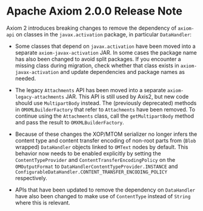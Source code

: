 Apache Axiom 2.0.0 Release Note
===============================

Axiom 2 introduces breaking changes to remove the dependency of `axiom-api` on classes in the
`javax.activation` package, in particular `DataHandler`:

- Some classes that depend on `javax.activation` have been moved into a separate `axiom-javax-activation`
  JAR. In some cases the package name has also been changed to avoid split packages. If you
  encounter a missing class during migration, check whether that class exists in `axiom-javax-activation`
  and update dependencies and package names as needed.

- The legacy `Attachments` API has been moved into a separate `axiom-legacy-attachments` JAR. This
  API is still used by Axis2, but new code should use `MultipartBody` instead. The (previously
  deprecated) methods in `OMXMLBuilderFactory` that refer to `Attachments` have been removed. To
  continue using the `Attachments` class, call the `getMultipartBody` method and pass the result to
  `OMXMLBuilderFactory`.

- Because of these changes the XOP/MTOM serializer no longer infers the content type and content
  transfer encoding of non-root parts from (`Blob` wrapped) `DataHandler` objects linked to `OMText`
  nodes by default. This behavior now needs to be enabled explicitly by setting the
  `ContentTypeProvider` and `ContentTransferEncodingPolicy` on the `OMOutputFormat` to
  `DataHandlerContentTypeProvider.INSTANCE` and `ConfigurableDataHandler.CONTENT_TRANSFER_ENCODING_POLICY`
  respectively.

- APIs that have been updated to remove the dependency on `DataHandler` have also been changed to
  make use of `ContentType` instead of `String` where this is relevant.
